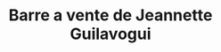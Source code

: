 ---
title: "Barre a vente de Jeannette Guilavogui"
url: /macenta/barre-a-vente-de-jeannette-guilavogui/
shop: Lebensmittel
---